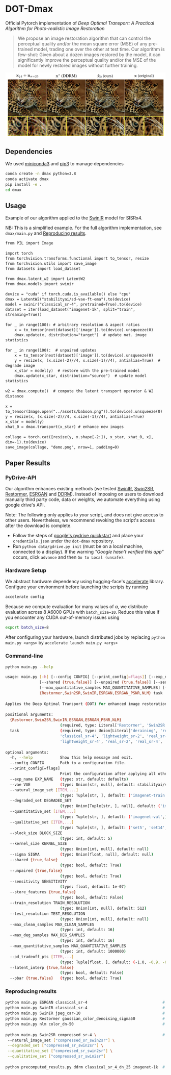 

# DOT-Dmax
Official Pytorch implementation of _Deep Optimal Transport: A Practical Algorithm for Photo-realistic Image Restoration_

> We propose an image restoration algorithm that can control the perceptual quality and/or the mean square error (MSE) of any pre-trained model, trading one over the other at test time. Our algorithm is few-shot: Given about a dozen images restored by the model, it can significantly improve the perceptual quality and/or the MSE of the model for newly restored images without further training.

![Collage](assets/teaser.png)

## Dependencies
We used [miniconda3](https://docs.conda.io/en/latest/miniconda.html) and [pip3](https://pip.pypa.io/en/stable/) to manage dependencies
```bash
conda create -n dmax python=3.8
conda activate dmax
pip install -e .
cd dmax
```

## Usage
Example of our algorithm applied to the [SwinIR](https://github.com/JingyunLiang/SwinIR) model for SISRx4.

NB: This is a simplified example. For the full algorithm implementation, see `dmax/main.py` and [Reproducing results](#Reproducing-results).
```
from PIL import Image

import torch
from torchvision.transforms.functional import to_tensor, resize
from torchvision.utils import save_image
from datasets import load_dataset

from dmax.latent_w2 import LatentW2
from dmax.models import swinir

device = "cuda" if torch.cuda.is_available() else "cpu"
dmax = LatentW2("stabilityai/sd-vae-ft-ema").to(device)
model = swinir("classical_sr-4", pretrained=True).to(device)
dataset = iter(load_dataset("imagenet-1k", split="train", streaming=True))

for _ in range(100): # arbitrary resolution & aspect ratios
    x = to_tensor(next(dataset)['image']).to(device).unsqueeze(0)
    dmax.update(x, distribution="target")  # update nat. image statistics

for _ in range(100):  # unpaired updates
    x = to_tensor(next(dataset)['image']).to(device).unsqueeze(0)
    y = resize(x, (x.size(-2)//4, x.size(-1)//4), antialias=True)  # degrade image
    x_star = model(y)  # restore with the pre-trained model
    dmax.update(x_star, distribution="source")  # update model statistics

w2 = dmax.compute()  # compute the latent transport operator & W2 distance

x = to_tensor(Image.open("../assets/baboon.png")).to(device).unsqueeze(0) 
y = resize(x, (x.size(-2)//4, x.size(-1)//4), antialias=True)
x_star = model(y) 
xhat_0 = dmax.transport(x_star) # enhance new images

collage = torch.cat([resize(y, x.shape[-2:]), x_star, xhat_0, x], dim=-1).to(device)
save_image(collage, "demo.png", nrow=1, padding=0)
```

## Paper Results
### PyDrive-API
Our algorithm enhances existing methods (we tested [SwinIR](https://github.com/JingyunLiang/SwinIR), [Swin2SR](https://github.com/mv-lab/swin2sr), [Restormer](https://github.com/swz30/Restormer), [ESRGAN](https://github.com/xinntao/ESRGAN) and [DDRM](https://github.com/bahjat-kawar/ddrm)).
Instead of imposing on users to download manually third party code, data or weights, we automate everything using google drive's API.

Note: The following only applies to *your* script, and does not give access to other users.
Nevertheless, we recommend revoking the script's access after the download is complete.

- Follow the steps of [google's pydrive quickstart](https://developers.google.com/drive/api/v3/quickstart/python) and place your `credentials.json` under the `dot-dmax` repository.
- Run `python data/gdrive.py init` (must be on a local machine, connected to a display). If the warning _"Google hasn’t verified this app"_ occurs, click `advance` and then `Go to Local (unsafe)`.


### Hardware Setup
We abstract hardware dependency using hugging-face's [accelerate](https://huggingface.co/docs/accelerate/index) library.
Configure your environment before launching the scripts by running
```bash
accelerate config
```
Because we compute evaluation for many values of $\alpha$, we distribute evaluation across 8 A6000 GPUs with `batch_size=10`.
Reduce this value if you encounter any CUDA out-of-memory issues using
```bash
export batch_size=8
```
After configuring your hardware, launch distributed jobs by replacing `python main.py <args>`  by `accelerate launch main.py <args>`
### Command-line
```bash
python main.py --help
```
```bash
usage: main.py [-h] [--config CONFIG] [--print_config[=flags]] [--exp_name EXP_NAME] [--vae VAE] [--natural_image_set [ITEM,...]] [--degraded_set DEGRADED_SET] [--quantitative_set [ITEM,...]] [--qualitative_set [ITEM,...]] [--block_size BLOCK_SIZE] [--kernel_size KERNEL_SIZE] [--sigma SIGMA]
               [--shared {true,false}] [--unpaired {true,false}] [--sensitivity SENSITIVITY] [--store_features {true,false}] [--train_resolution TRAIN_RESOLUTION] [--test_resolution TEST_RESOLUTION] [--max_clean_samples MAX_CLEAN_SAMPLES] [--max_deg_samples MAX_DEG_SAMPLES]
               [--max_quantitative_samples MAX_QUANTITATIVE_SAMPLES] [--pd_tradeoff_pts [ITEM,...]] [--latent_interp {true,false}] [--pbar {true,false}]
               {Restormer,Swin2SR,SwinIR,ESRGAN,ESRGAN_PSNR,NLM} task

Applies the Deep Optimal Transport (DOT) for enhanced image restoration

positional arguments:
  {Restormer,Swin2SR,SwinIR,ESRGAN,ESRGAN_PSNR,NLM}
                        (required, type: Literal['Restormer', 'Swin2SR', 'SwinIR', 'ESRGAN', 'ESRGAN_PSNR', 'NLM'])
  task                  (required, type: Union[Literal['deraining', 'real_denoising', 'motion_deblurring', 'single_image_defocus_deblurring', 'gaussian_color_denoising_blind', 'gaussian_color_denoising_sigma15', 'gaussian_color_denoising_sigma25', 'gaussian_color_denoising_sigma50'], Literal['classical_sr-2',
                        'classical_sr-4', 'lightweight_sr-2', 'real_sr-4', 'compressed_sr-4', 'color_jpeg_car-10', 'color_jpeg_car-20', 'color_jpeg_car-30', 'color_jpeg_car-40'], Literal['classical_sr-2', 'classical_sr-3', 'classical_sr-4', 'classical_sr-8', 'lightweight_sr-2', 'lightweight_sr-3',
                        'lightweight_sr-4', 'real_sr-2', 'real_sr-4', 'jpeg_car-10', 'jpeg_car-20', 'jpeg_car-30', 'jpeg_car-40', 'color_jpeg_car-10', 'color_jpeg_car-20', 'color_jpeg_car-30', 'color_jpeg_car-40', 'gray_dn-15', 'gray_dn-25', 'gray_dn-50', 'color_dn-15', 'color_dn-25', 'color_dn-50']])

optional arguments:
  -h, --help            Show this help message and exit.
  --config CONFIG       Path to a configuration file.
  --print_config[=flags]
                        Print the configuration after applying all other arguments and exit. The optional flags customizes the output and are one or more keywords separated by comma. The supported flags are: comments, skip_default, skip_null.
  --exp_name EXP_NAME   (type: str, default: defaults)
  --vae VAE             (type: Union[str, null], default: stabilityai/sd-vae-ft-ema)
  --natural_image_set [ITEM,...]
                        (type: Tuple[str, ], default: ('imagenet-train',))
  --degraded_set DEGRADED_SET
                        (type: Union[Tuple[str, ], null], default: ('imagenet-train',))
  --quantitative_set [ITEM,...]
                        (type: Tuple[str, ], default: ('imagenet-val',))
  --qualitative_set [ITEM,...]
                        (type: Tuple[str, ], default: ('set5', 'set14', 'b100'))
  --block_size BLOCK_SIZE
                        (type: int, default: 5)
  --kernel_size KERNEL_SIZE
                        (type: Union[int, null], default: null)
  --sigma SIGMA         (type: Union[float, null], default: null)
  --shared {true,false}
                        (type: bool, default: True)
  --unpaired {true,false}
                        (type: bool, default: True)
  --sensitivity SENSITIVITY
                        (type: float, default: 1e-07)
  --store_features {true,false}
                        (type: bool, default: False)
  --train_resolution TRAIN_RESOLUTION
                        (type: Union[int, null], default: 512)
  --test_resolution TEST_RESOLUTION
                        (type: Union[int, null], default: null)
  --max_clean_samples MAX_CLEAN_SAMPLES
                        (type: int, default: 16)
  --max_deg_samples MAX_DEG_SAMPLES
                        (type: int, default: 16)
  --max_quantitative_samples MAX_QUANTITATIVE_SAMPLES
                        (type: int, default: 1000000)
  --pd_tradeoff_pts [ITEM,...]
                        (type: Tuple[float, ], default: (-1.0, -0.9, -0.8, -0.7, -0.6, -0.5, -0.4, -0.3, -0.2, -0.1, 0.0, 0.1, 0.2, 0.3, 0.4, 0.5, 0.6, 0.7, 0.8, 0.9, 1.0, 1.1, 1.2, 1.3, 1.4, 1.5, 1.6, 1.7, 1.8, 1.9, 2.0))
  --latent_interp {true,false}
                        (type: bool, default: False)
  --pbar {true,false}   (type: bool, default: True)
```

### Reproducing results
```bash
python main.py ESRGAN classical_sr-4                                 # ESRGAN    (SISRx4)
python main.py SwinIR classical_sr-4                                 # SwinIR    (SISRx4)
python main.py SwinIR jpeg_car-10                                    # SwinIR    (JPEGq10)
python main.py Restormer gaussian_color_denoising_sigma50            # Restormer (AWGNs50)
python main.py nlm color_dn-50                                       # NLM       (AWGNs50)
         
python main.py Swin2SR compressed_sr-4 \                             # Swin2SR   (SISRx4 + JPEGq10)
 --natural_image_set ["compressed_sr_swin2sr"] \
 --degraded_set ["compressed_sr_swin2sr"] \
 --quantitative_set ["compressed_sr_swin2sr"] \
 --qualitative_set ["compressed_sr_swin2sr"]

python precomputed_results.py ddrm classical_sr_4_dn_25 imagenet-1k  # DDRM      (SISRx4 + AWGNs25)
```